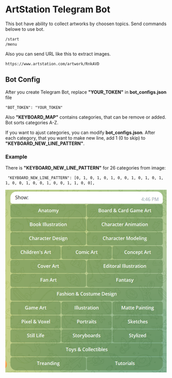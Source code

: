 # ArtStation Telegram Bot
This bot have ability to collect artworks by choosen topics.
Send commands belowe to use bot.
```
/start
/menu
```
Also you can send URL like this to extract images.
```
https://www.artstation.com/artwork/RnkAVD 
```

## Bot Config
After you create Telegram Bot, replace **"YOUR_TOKEN"** in  **bot_configs.json** file
```
"BOT_TOKEN": "YOUR_TOKEN"
```
Also **"KEYBOARD_MAP"** contains categories, that can be remove or added. Bot sorts categories A-Z.

If you want to ajust categories, you can modify **bot_configs.json**. After each category, that you want to make new line, add 1 (0 to skip) to **"KEYBOARD_NEW_LINE_PATTERN"**.
### Example
There is **"KEYBOARD_NEW_LINE_PATTERN"** for 26 categories from image:
```
 "KEYBOARD_NEW_LINE_PATTERN": [0, 1, 0, 1, 0, 1, 0, 0, 1, 0, 1, 0, 1, 1, 0, 0, 1, 0, 0, 1, 0, 0, 1, 1, 0, 0],
 ```
 ![alt image](readme.png)